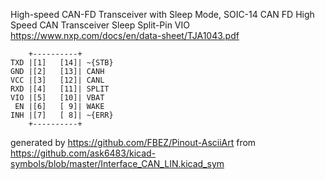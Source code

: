 High-speed CAN-FD Transceiver with Sleep Mode, SOIC-14
CAN FD High Speed CAN Transceiver Sleep Split-Pin VIO
https://www.nxp.com/docs/en/data-sheet/TJA1043.pdf


	    +----------+
	TXD |[1]   [14]| ~{STB}
	GND |[2]   [13]| CANH
	VCC |[3]   [12]| CANL
	RXD |[4]   [11]| SPLIT
	VIO |[5]   [10]| VBAT
	 EN |[6]   [ 9]| WAKE
	INH |[7]   [ 8]| ~{ERR}
	    +----------+


generated by https://github.com/FBEZ/Pinout-AsciiArt from https://github.com/ask6483/kicad-symbols/blob/master/Interface_CAN_LIN.kicad_sym